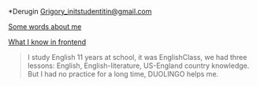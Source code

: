 *Derugin Grigory_initstudentitin@gmail.com

[Some words about me](https://youtu.be/pn2mejtO05o)

[What I know in frontend](https://grigoryitstud.github.io/CV/slider.html)

>I study English 11 years at school, it was EnglishClass, we had three lessons: English, English-literature, US-England country knowledge. But I had no practice for a long time, DUOLINGO helps me.